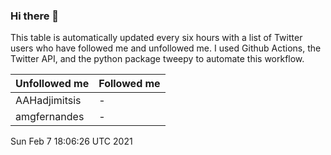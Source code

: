 ### Hi there 👋

This table is automatically updated every six hours with a list of Twitter users who have followed me and unfollowed me. I used Github Actions, the Twitter API, and the python package tweepy to automate this workflow.

| Unfollowed me |  Followed me |
| --- | --- |
|AAHadjimitsis|-|
|amgfernandes|-|
Sun Feb  7 18:06:26 UTC 2021
